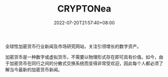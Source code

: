 ﻿---
weight: 
title: "CRYPTONea"
description: "全球性加密货币行业新闻及市场研究网站，关注引领增长的数字资产"
date: 2022-07-20T21:57:40+08:00
lastmod: 2022-07-20T16:45:40+08:00
draft: false
authors: ["june"]
featuredImage: "cryptonea.jpg"
link: "https://1234btc.com/qk/cryptonea.html"
tags: ["元宇宙资讯","CRYPTONea"]
categories: ["navigation"]
navigation: ["元宇宙资讯"]
lightgallery: true
toc: true
pinned: false
recommend: false
recommend1: false
---
全球性加密货币行业新闻及市场研究网站，关注引领增长的数字资产。

加密货币是一种数字或虚拟货币，不需要以物理形式存在即可具有价值。如今，由于加密货币在同行之间的分散式交换系统而变得非常受欢迎，因此每个人都必须了解当今最新的加密货币新闻。